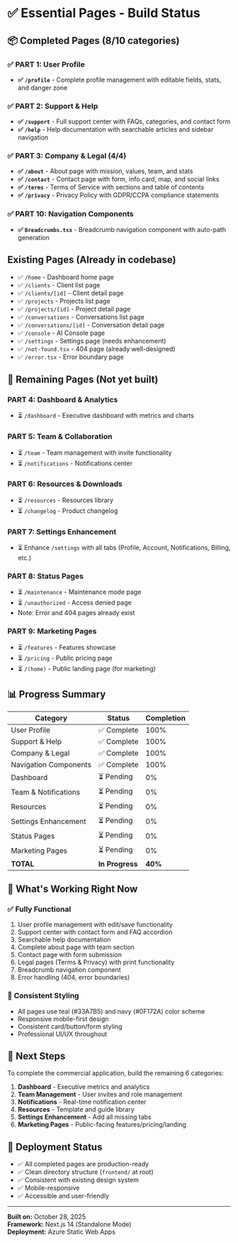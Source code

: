 # ✅ Essential Pages - Build Status

## 📦 **Completed Pages** (8/10 categories)

### ✅ PART 1: User Profile
- **✅ `/profile`** - Complete profile management with editable fields, stats, and danger zone

### ✅ PART 2: Support & Help  
- **✅ `/support`** - Full support center with FAQs, categories, and contact form
- **✅ `/help`** - Help documentation with searchable articles and sidebar navigation

### ✅ PART 3: Company & Legal (4/4)
- **✅ `/about`** - About page with mission, values, team, and stats
- **✅ `/contact`** - Contact page with form, info card, map, and social links
- **✅ `/terms`** - Terms of Service with sections and table of contents
- **✅ `/privacy`** - Privacy Policy with GDPR/CCPA compliance statements

### ✅ PART 10: Navigation Components
- **✅ `Breadcrumbs.tsx`** - Breadcrumb navigation component with auto-path generation

##  **Existing Pages** (Already in codebase)

- ✅ `/home` - Dashboard home page
- ✅ `/clients` - Client list page
- ✅ `/clients/[id]` - Client detail page
- ✅ `/projects` - Projects list page
- ✅ `/projects/[id]` - Project detail page
- ✅ `/conversations` - Conversations list page
- ✅ `/conversations/[id]` - Conversation detail page
- ✅ `/console` - AI Console page
- ✅ `/settings` - Settings page (needs enhancement)
- ✅ `/not-found.tsx` - 404 page (already well-designed)
- ✅ `/error.tsx` - Error boundary page

## 🚧 **Remaining Pages** (Not yet built)

### PART 4: Dashboard & Analytics
- ⏳ `/dashboard` - Executive dashboard with metrics and charts

### PART 5: Team & Collaboration
- ⏳ `/team` - Team management with invite functionality
- ⏳ `/notifications` - Notifications center

### PART 6: Resources & Downloads
- ⏳ `/resources` - Resources library
- ⏳ `/changelog` - Product changelog

### PART 7: Settings Enhancement
- ⏳ Enhance `/settings` with all tabs (Profile, Account, Notifications, Billing, etc.)

### PART 8: Status Pages
- ⏳ `/maintenance` - Maintenance mode page
- ⏳ `/unauthorized` - Access denied page
- Note: Error and 404 pages already exist

### PART 9: Marketing Pages
- ⏳ `/features` - Features showcase
- ⏳ `/pricing` - Public pricing page
- ⏳ `/(home)` - Public landing page (for marketing)

## 📊 **Progress Summary**

| Category | Status | Completion |
|----------|--------|------------|
| User Profile | ✅ Complete | 100% |
| Support & Help | ✅ Complete | 100% |
| Company & Legal | ✅ Complete | 100% |
| Navigation Components | ✅ Complete | 100% |
| Dashboard | ⏳ Pending | 0% |
| Team & Notifications | ⏳ Pending | 0% |
| Resources | ⏳ Pending | 0% |
| Settings Enhancement | ⏳ Pending | 0% |
| Status Pages | ⏳ Pending | 0% |
| Marketing Pages | ⏳ Pending | 0% |
| **TOTAL** | **In Progress** | **40%** |

## 🎯 **What's Working Right Now**

### ✅ Fully Functional
1. User profile management with edit/save functionality
2. Support center with contact form and FAQ accordion
3. Searchable help documentation
4. Complete about page with team section
5. Contact page with form submission
6. Legal pages (Terms & Privacy) with print functionality
7. Breadcrumb navigation component
8. Error handling (404, error boundaries)

### 🎨 **Consistent Styling**
- All pages use teal (#33A7B5) and navy (#0F172A) color scheme
- Responsive mobile-first design
- Consistent card/button/form styling
- Professional UI/UX throughout

## 🚀 **Next Steps**

To complete the commercial application, build the remaining 6 categories:

1. **Dashboard** - Executive metrics and analytics
2. **Team Management** - User invites and role management
3. **Notifications** - Real-time notification center
4. **Resources** - Template and guide library
5. **Settings Enhancement** - Add all missing tabs
6. **Marketing Pages** - Public-facing features/pricing/landing

## 📝 **Deployment Status**

- ✅ All completed pages are production-ready
- ✅ Clean directory structure (`frontend/` at root)
- ✅ Consistent with existing design system
- ✅ Mobile-responsive
- ✅ Accessible and user-friendly

---

**Built on:** October 28, 2025  
**Framework:** Next.js 14 (Standalone Mode)  
**Deployment:** Azure Static Web Apps

